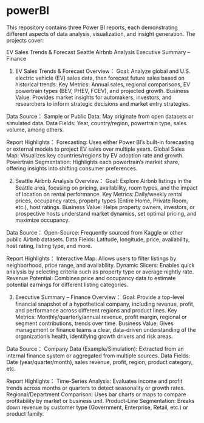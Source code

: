 # powerBI
This repository contains three Power BI reports, each demonstrating different aspects of data analysis, visualization, and insight generation. The projects cover:

EV Sales Trends & Forecast
Seattle Airbnb Analysis
Executive Summary – Finance

1. EV Sales Trends & Forecast
Overview：
Goal: Analyze global and U.S. electric vehicle (EV) sales data, then forecast future sales based on historical trends.
Key Metrics: Annual sales, regional comparisons, EV powertrain types (BEV, PHEV, FCEV), and projected growth.
Business Value: Provides market insights for automakers, investors, and researchers to inform strategic decisions and market entry strategies.

Data Source：
Sample or Public Data: May originate from open datasets or simulated data.
Data Fields: Year, country/region, powertrain type, sales volume, among others.

Report Highlights：
Forecasting: Uses either Power BI’s built-in forecasting or external models to project EV sales over multiple years.
Global Sales Map: Visualizes key countries/regions by EV adoption rate and growth.
Powertrain Segmentation: Highlights each powertrain’s market share, offering insights into shifting consumer preferences.

2. Seattle Airbnb Analysis
Overview：
Goal: Explore Airbnb listings in the Seattle area, focusing on pricing, availability, room types, and the impact of location on rental performance.
Key Metrics: Daily/weekly rental prices, occupancy rates, property types (Entire Home, Private Room, etc.), host ratings.
Business Value: Helps property owners, investors, or prospective hosts understand market dynamics, set optimal pricing, and maximize occupancy.

Data Source：
Open-Source: Frequently sourced from Kaggle or other public Airbnb datasets.
Data Fields: Latitude, longitude, price, availability, host rating, listing type, and more.

Report Highlights：
Interactive Map: Allows users to filter listings by neighborhood, price range, and availability.
Dynamic Slicers: Enables quick analysis by selecting criteria such as property type or average nightly rate.
Revenue Potential: Combines price and occupancy data to estimate potential earnings for different listing categories.

3. Executive Summary – Finance
Overview：
Goal: Provide a top-level financial snapshot of a hypothetical company, including revenue, profit, and performance across different regions and product lines.
Key Metrics: Monthly/quarterly/annual revenue, profit margin, regional or segment contributions, trends over time.
Business Value: Gives management or finance teams a clear, data-driven understanding of the organization’s health, identifying growth drivers and risk areas.

Data Source：
Company Data (Example/Simulation): Extracted from an internal finance system or aggregated from multiple sources.
Data Fields: Date (year/quarter/month), sales revenue, profit, region, product category, etc.

Report Highlights：
Time-Series Analysis: Evaluates income and profit trends across months or quarters to detect seasonality or growth rates.
Regional/Department Comparison: Uses bar charts or maps to compare profitability by market or business unit.
Product-Line Segmentation: Breaks down revenue by customer type (Government, Enterprise, Retail, etc.) or product family.

